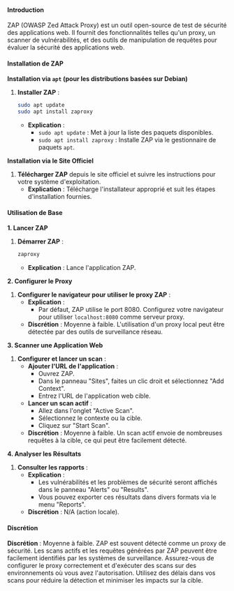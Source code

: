 #### Introduction

ZAP (OWASP Zed Attack Proxy) est un outil open-source de test de sécurité des applications web. Il fournit des fonctionnalités telles qu'un proxy, un scanner de vulnérabilités, et des outils de manipulation de requêtes pour évaluer la sécurité des applications web.

#### Installation de ZAP

**Installation via `apt` (pour les distributions basées sur Debian)**

1.  **Installer ZAP** :

    ```bash
    sudo apt update
    sudo apt install zaproxy
    ```

    * **Explication** :
      * `sudo apt update` : Met à jour la liste des paquets disponibles.
      * `sudo apt install zaproxy` : Installe ZAP via le gestionnaire de paquets `apt`.

**Installation via le Site Officiel**

1. **Télécharger ZAP** depuis le site officiel et suivre les instructions pour votre système d'exploitation.
   * **Explication** : Télécharge l'installateur approprié et suit les étapes d'installation fournies.

#### Utilisation de Base

**1. Lancer ZAP**

1.  **Démarrer ZAP** :

    ```bash
    zaproxy
    ```

    * **Explication** : Lance l'application ZAP.

**2. Configurer le Proxy**

1. **Configurer le navigateur pour utiliser le proxy ZAP** :
   * **Explication** :
     * Par défaut, ZAP utilise le port 8080. Configurez votre navigateur pour utiliser `localhost:8080` comme serveur proxy.
   * **Discrétion** : Moyenne à faible. L'utilisation d'un proxy local peut être détectée par des outils de surveillance réseau.

**3. Scanner une Application Web**

1. **Configurer et lancer un scan** :
   * **Ajouter l'URL de l'application** :
     * Ouvrez ZAP.
     * Dans le panneau "Sites", faites un clic droit et sélectionnez "Add Context".
     * Entrez l'URL de l'application web cible.
   * **Lancer un scan actif** :
     * Allez dans l'onglet "Active Scan".
     * Sélectionnez le contexte ou la cible.
     * Cliquez sur "Start Scan".
   * **Discrétion** : Moyenne à faible. Un scan actif envoie de nombreuses requêtes à la cible, ce qui peut être facilement détecté.

**4. Analyser les Résultats**

1. **Consulter les rapports** :
   * **Explication** :
     * Les vulnérabilités et les problèmes de sécurité seront affichés dans le panneau "Alerts" ou "Results".
     * Vous pouvez exporter ces résultats dans divers formats via le menu "Reports".
   * **Discrétion** : N/A (action locale).

#### Discrétion

**Discrétion** : Moyenne à faible. ZAP est souvent détecté comme un proxy de sécurité. Les scans actifs et les requêtes générées par ZAP peuvent être facilement identifiés par les systèmes de surveillance. Assurez-vous de configurer le proxy correctement et d'exécuter des scans sur des environnements où vous avez l'autorisation. Utilisez des délais dans vos scans pour réduire la détection et minimiser les impacts sur la cible.
